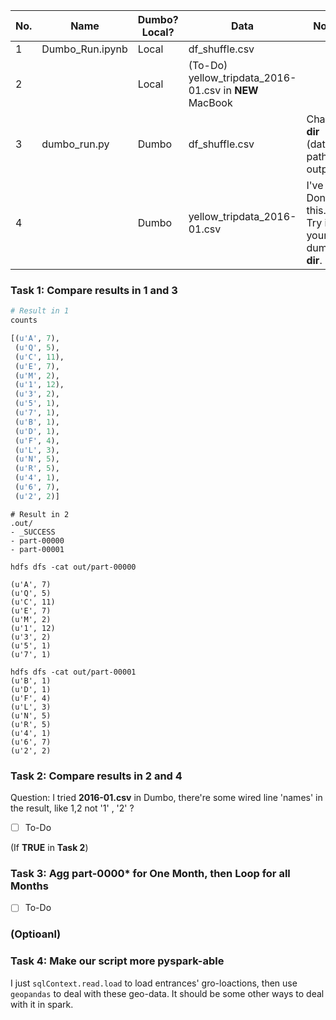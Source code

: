 | No.  | Name            | Dumbo? Local? | Data                                     | Note                                     |
| ---- | --------------- | ------------- | ---------------------------------------- | ---------------------------------------- |
| 1    | Dumbo_Run.ipynb | Local         | df_shuffle.csv                           |                                          |
| 2    |                 | Local         | (To-Do) yellow_tripdata_2016-01.csv in **NEW** MacBook |                                          |
| 3    | dumbo_run.py    | Dumbo         | df_shuffle.csv                           | Change **dir** (data path & output)      |
| 4    |                 | Dumbo         | yellow_tripdata_2016-01.csv              | I've Done this. Try it in your dumbo **dir**. |



### Task 1: Compare results in 1 and 3

```python
# Result in 1
counts  

[(u'A', 7),
 (u'Q', 5),
 (u'C', 11),
 (u'E', 7),
 (u'M', 2),
 (u'1', 12),
 (u'3', 2),
 (u'5', 1),
 (u'7', 1),
 (u'B', 1),
 (u'D', 1),
 (u'F', 4),
 (u'L', 3),
 (u'N', 5),
 (u'R', 5),
 (u'4', 1),
 (u'6', 7),
 (u'2', 2)]
```

```shell
# Result in 2
.out/
- _SUCCESS
- part-00000
- part-00001

hdfs dfs -cat out/part-00000

(u'A', 7)
(u'Q', 5)
(u'C', 11)
(u'E', 7)
(u'M', 2)
(u'1', 12)
(u'3', 2)
(u'5', 1)
(u'7', 1)

hdfs dfs -cat out/part-00001
(u'B', 1)
(u'D', 1)
(u'F', 4)
(u'L', 3)
(u'N', 5)
(u'R', 5)
(u'4', 1)
(u'6', 7)
(u'2', 2)

```



### Task 2: Compare results in 2 and 4

Question: I tried **2016-01.csv** in Dumbo, there're some wired line 'names' in the result, like 1,2 not '1' , '2' ?

- [ ] To-Do 



(If **TRUE** in **Task 2**)

### Task 3: Agg part-0000* for One Month, then Loop for all Months

- [ ] To-Do 



### (Optioanl) 

### Task 4: Make our script more pyspark-able

I just `sqlContext.read.load` to load entrances' gro-loactions, then use `geopandas` to deal with these geo-data. It should be some other ways to deal with it in spark.